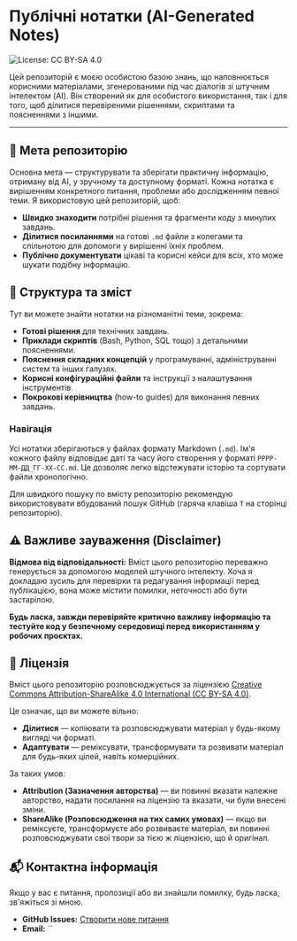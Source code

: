 # Публічні нотатки (AI-Generated Notes)

![License: CC BY-SA 4.0](https://img.shields.io/badge/License-CC_BY--SA_4.0-lightgrey.svg)

Цей репозиторій є моєю особистою базою знань, що наповнюється корисними матеріалами, згенерованими під час діалогів зі штучним інтелектом (AI). Він створений як для особистого використання, так і для того, щоб ділитися перевіреними рішеннями, скриптами та поясненнями з іншими.

---

## 🎯 Мета репозиторію

Основна мета — структурувати та зберігати практичну інформацію, отриману від AI, у зручному та доступному форматі. Кожна нотатка є вирішенням конкретного питання, проблеми або дослідженням певної теми. Я використовую цей репозиторій, щоб:

* **Швидко знаходити** потрібні рішення та фрагменти коду з минулих завдань.
* **Ділитися посиланнями** на готові `.md` файли з колегами та спільнотою для допомоги у вирішенні їхніх проблем.
* **Публічно документувати** цікаві та корисні кейси для всіх, хто може шукати подібну інформацію.

## 📂 Структура та зміст

Тут ви можете знайти нотатки на різноманітні теми, зокрема:

* **Готові рішення** для технічних завдань.
* **Приклади скриптів** (Bash, Python, SQL тощо) з детальними поясненнями.
* **Пояснення складних концепцій** у програмуванні, адмініструванні систем та інших галузях.
* **Корисні конфігураційні файли** та інструкції з налаштування інструментів.
* **Покрокові керівництва** (how-to guides) для виконання певних завдань.

### Навігація

Усі нотатки зберігаються у файлах формату Markdown (`.md`). Ім'я кожного файлу відповідає даті та часу його створення у форматі `РРРР-ММ-ДД_ГГ-ХХ-СС.md`. Це дозволяє легко відстежувати історію та сортувати файли хронологічно.

Для швидкого пошуку по вмісту репозиторію рекомендую використовувати вбудований пошук GitHub (гаряча клавіша `T` на сторінці репозиторію).

## ⚠️ Важливе зауваження (Disclaimer)

**Відмова від відповідальності:** Вміст цього репозиторію переважно генерується за допомогою моделей штучного інтелекту. Хоча я докладаю зусиль для перевірки та редагування інформації перед публікацією, вона може містити помилки, неточності або бути застарілою.

**Будь ласка, завжди перевіряйте критично важливу інформацію та тестуйте код у безпечному середовищі перед використанням у робочих проєктах.**

## 📄 Ліцензія

Вміст цього репозиторію розповсюджується за ліцензією [Creative Commons Attribution-ShareAlike 4.0 International (CC BY-SA 4.0)](https://creativecommons.org/licenses/by-sa/4.0/).

Це означає, що ви можете вільно:
* **Ділитися** — копіювати та розповсюджувати матеріал у будь-якому вигляді чи форматі.
* **Адаптувати** — реміксувати, трансформувати та розвивати матеріал для будь-яких цілей, навіть комерційних.

За таких умов:
* **Attribution (Зазначення авторства)** — ви повинні вказати належне авторство, надати посилання на ліцензію та вказати, чи були внесені зміни.
* **ShareAlike (Розповсюдження на тих самих умовах)** — якщо ви реміксуєте, трансформуєте або розвиваєте матеріал, ви повинні розповсюджувати свої твори за тією ж ліцензією, що й оригінал.

## 📬 Контактна інформація

Якщо у вас є питання, пропозиції або ви знайшли помилку, будь ласка, зв'яжіться зі мною.

* **GitHub Issues:** [Створити нове питання](https://github.com/Zorkiy/note-public/issues)
* **Email:** ``
